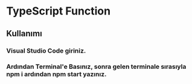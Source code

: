 # TypeScript Function

## Kullanımı
### Visual Studio Code giriniz.
### Ardından Terminal'e Basınız, sonra gelen terminale sırasıyla npm i ardından npm start yazınız.
